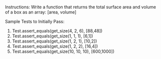 Instructions:
Write a function that returns the total surface area and volume of a box as an array: [area, volume]

Sample Tests to Initially Pass:
1) Test.assert_equals(get_size(4, 2, 6), [88,48])
2) Test.assert_equals(get_size(1, 1, 1), [6,1])
3) Test.assert_equals(get_size(1, 2, 1), [10,2])
4) Test.assert_equals(get_size(1, 2, 2), [16,4])
5) Test.assert_equals(get_size(10, 10, 10), [600,1000])
